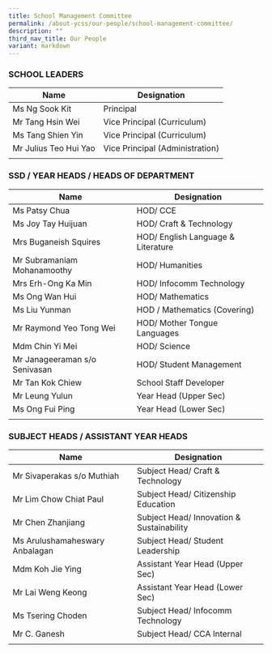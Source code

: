 ```yaml
---
title: School Management Committee
permalink: /about-ycss/our-people/school-management-committee/
description: ""
third_nav_title: Our People
variant: markdown
---
```

### SCHOOL LEADERS

| Name | Designation |
| --- | --- |
| Ms Ng Sook Kit | Principal |
| Mr Tang Hsin Wei | Vice Principal (Curriculum) |
| Ms Tang Shien Yin | Vice Principal (Curriculum) |
| Mr Julius Teo Hui Yao | Vice Principal (Administration) |
| | |

### SSD / YEAR HEADS / HEADS OF DEPARTMENT

| Name | Designation |
| --- | --- |
| Ms Patsy Chua | HOD/ CCE |
| Ms Joy Tay Huijuan | HOD/ Craft & Technology |
| Mrs Buganeish Squires | HOD/ English Language & Literature |
| Mr Subramaniam Mohanamoothy | HOD/ Humanities |
| Mrs Erh-Ong Ka Min | HOD/ Infocomm Technology |
| Ms Ong Wan Hui | HOD/ Mathematics |
| Ms Liu Yunman | HOD / Mathematics (Covering) |
| Mr Raymond Yeo Tong Wei | HOD/ Mother Tongue Languages |
| Mdm Chin Yi Mei | HOD/ Science |
| Mr Janageeraman s/o Senivasan | HOD/ Student Management |
| Mr Tan Kok Chiew | School Staff Developer |
| Mr Leung Yulun | Year Head (Upper Sec) |
| Ms Ong Fui Ping | Year Head (Lower Sec) |
| | | 

### SUBJECT HEADS / ASSISTANT YEAR HEADS

| Name | Designation |
| --- | --- |
| Mr Sivaperakas s/o Muthiah | Subject Head/ Craft & Technology |
| Mr Lim Chow Chiat Paul | Subject Head/ Citizenship Education |
| Mr Chen Zhanjiang | Subject Head/ Innovation & Sustainability |
| Ms Arulushamaheswary Anbalagan | Subject Head/ Student Leadership |
| Mdm Koh Jie Ying | Assistant Year Head (Upper Sec) |
| Mr Lai Weng Keong | Assistant Year Head (Lower Sec) |
| Ms Tsering Choden | Subject Head/ Infocomm Technology |
| Mr C. Ganesh | Subject Head/ CCA Internal |
| | |